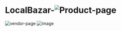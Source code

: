 # LocalBazar-![Product-page](https://github.com/user-attachments/assets/3baffe35-5805-4be1-9cec-5b321ce98821)
![vendor-page](https://github.com/user-attachments/assets/a21894fa-db02-4186-831a-c2dcfd19c585)
![image](https://github.com/user-attachments/assets/42f2b072-d998-4edf-97e6-168511dd317d)

